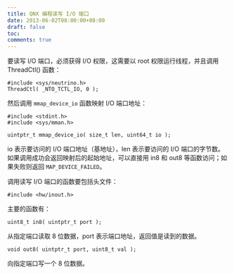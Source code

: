 ```yaml
---
title: QNX 编程读写 I/O 端口
date: 2013-06-02T08:00:00+08:00
draft: false
toc:
comments: true
---
```



要读写 I/O 端口，必须获得 I/O 权限，这需要以 root 权限运行线程，并且调用 ThreadCtl() 函数：

	#include <sys/neutrino.h>
	ThreadCtl( _NTO_TCTL_IO, 0 );

然后调用 `mmap_device_io` 函数映射 I/O 端口地址：

	#include <stdint.h>
	#include <sys/mman.h>
	
	uintptr_t mmap_device_io( size_t len, uint64_t io );

io 表示要访问的 I/O 端口地址（基地址），len 表示要访问的 I/O 端口的字节数。如果调用成功会返回映射后的起始地址，可以直接用 in8 和 out8 等函数访问；如果失败则返回 `MAP_DEVICE_FAILED`。

调用读写 I/O 端口的函数要包括头文件：

	#include <hw/inout.h>

主要的函数有：

	uint8_t in8( uintptr_t port );

从指定端口读取 8 位数据，port 表示端口地址，返回值是读到的数据。

	void out8( uintptr_t port, uint8_t val );

向指定端口写一个 8 位数据。
